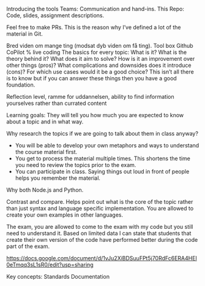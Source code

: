 Introducing the tools
Teams: Communication and hand-ins.
This Repo: Code, slides, assignment descriptions. 


Feel free to make PRs. This is the reason why I’ve defined a lot of the material in Git.


Bred viden om mange ting (modsat dyb viden om få ting). 
Tool box 
Github CoPilot
% live coding
The basics for every topic:
What is it? What is the theory behind it?
What does it aim to solve?
How is it an improvement over other things (pros)?
What complications and downsides does it introduce (cons)? 
For which use cases would it be a good choice?
This isn’t all there is to know but if you can answer these things then you have a good foundation.



Reflection level, ramme for uddannelsen, ability to find information yourselves rather than currated content



Learning goals: They will tell you how much you are expected to know about a topic and in what way. 



Why research the topics if we are going to talk about them in class anyway?
- You will be able to develop your own metaphors and ways to understand the course material first.
- You get to process the material multiple times. This shortens the time you need to review the topics prior to the exam. 
- You can participate in class. Saying things out loud in front of people helps you remember the material. 


Why both Node.js and Python.


Contrast and compare. Helps point out what is the core of the topic rather than just syntax and language specific implementation. 
You are allowed to create your own examples in other languages. 


The exam, you are allowed to come to the exam with my code but you still need to understand it. Based on limited data I can state that students that create their own version of the code have performed better during the code part of the exam. 

https://docs.google.com/document/d/1vJu2XiBDSuuFPt5j70RdFc6ERA4HEl0eTmqq3sL1sR0/edit?usp=sharing


Key concepts: 
Standards
Documentation
